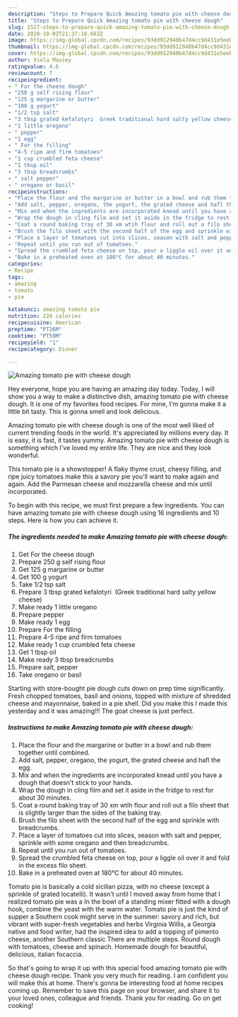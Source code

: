```yaml
---
description: "Steps to Prepare Quick Amazing tomato pie with cheese dough"
title: "Steps to Prepare Quick Amazing tomato pie with cheese dough"
slug: 1527-steps-to-prepare-quick-amazing-tomato-pie-with-cheese-dough
date: 2020-10-02T21:37:18.663Z
image: https://img-global.cpcdn.com/recipes/93dd912948b47d4cc9d431e5eeb058d3/751x532cq70/amazing-tomato-pie-with-cheese-dough-recipe-main-photo.jpg
thumbnail: https://img-global.cpcdn.com/recipes/93dd912948b47d4cc9d431e5eeb058d3/751x532cq70/amazing-tomato-pie-with-cheese-dough-recipe-main-photo.jpg
cover: https://img-global.cpcdn.com/recipes/93dd912948b47d4cc9d431e5eeb058d3/751x532cq70/amazing-tomato-pie-with-cheese-dough-recipe-main-photo.jpg
author: Viola Massey
ratingvalue: 4.6
reviewcount: 7
recipeingredient:
- " For the cheese dough"
- "250 g self rising flour"
- "125 g margarine or butter"
- "100 g yogurt"
- "1/2 tsp salt"
- "3 tbsp grated kefalotyri  Greek traditional hard salty yellow cheese"
- "1 little oregano"
- " pepper"
- "1 egg"
- " For the filling"
- "4-5 ripe and firm tomatoes"
- "1 cup crumbled feta cheese"
- "1 tbsp oil"
- "3 tbsp breadcrumbs"
- " salt pepper"
- " oregano or basil"
recipeinstructions:
- "Place the flour and the margarine or butter in a bowl and rub them together until combined."
- "Add salt, pepper, oregano, the yogurt, the grated cheese and hafl the egg."
- "Mix and when the ingredients are incorporated knead until you have a dough that doesn&#39;t stick to your hands."
- "Wrap the dough in cling film and set it aside in the fridge to rest for about 30 minutes."
- "Coat a round baking tray of 30 xm wtih flour and roll out a filo sheet that is slightly larger than the sides of the baking tray."
- "Brush the filo sheet with the second half of the egg and sprinkle with breadcrumbs."
- "Place a layer of tomatoes cut into slices, season with salt and pepper, sprinkle with some oregano and then breadcrumbs."
- "Repeat until you run out of tomatoes."
- "Spread the crumbled feta cheese on top, pour a liggle oil over it and fold in the excess filo sheet."
- "Bake in a preheated oven at 180°C for about 40 minutes."
categories:
- Recipe
tags:
- amazing
- tomato
- pie

katakunci: amazing tomato pie 
nutrition: 224 calories
recipecuisine: American
preptime: "PT26M"
cooktime: "PT59M"
recipeyield: "1"
recipecategory: Dinner

---
```



![Amazing tomato pie with cheese dough](https://img-global.cpcdn.com/recipes/93dd912948b47d4cc9d431e5eeb058d3/751x532cq70/amazing-tomato-pie-with-cheese-dough-recipe-main-photo.jpg)

Hey everyone, hope you are having an amazing day today. Today, I will show you a way to make a distinctive dish, amazing tomato pie with cheese dough. It is one of my favorites food recipes. For mine, I'm gonna make it a little bit tasty. This is gonna smell and look delicious.

Amazing tomato pie with cheese dough is one of the most well liked of current trending foods in the world. It's appreciated by millions every day. It is easy, it is fast, it tastes yummy. Amazing tomato pie with cheese dough is something which I've loved my entire life. They are nice and they look wonderful.

This tomato pie is a showstopper! A flaky thyme crust, cheesy filling, and ripe juicy tomatoes make this a savory pie you&#39;ll want to make again and again. Add the Parmesan cheese and mozzarella cheese and mix until incorporated.


To begin with this recipe, we must first prepare a few ingredients. You can have amazing tomato pie with cheese dough using 16 ingredients and 10 steps. Here is how you can achieve it.

<!--inarticleads1-->

##### The ingredients needed to make Amazing tomato pie with cheese dough:

1. Get  For the cheese dough
1. Prepare 250 g self rising flour
1. Get 125 g margarine or butter
1. Get 100 g yogurt
1. Take 1/2 tsp salt
1. Prepare 3 tbsp grated kefalotyri  (Greek traditional hard salty yellow cheese)
1. Make ready 1 little oregano
1. Prepare  pepper
1. Make ready 1 egg
1. Prepare  For the filling
1. Prepare 4-5 ripe and firm tomatoes
1. Make ready 1 cup crumbled feta cheese
1. Get 1 tbsp oil
1. Make ready 3 tbsp breadcrumbs
1. Prepare  salt, pepper
1. Take  oregano or basil


Starting with store-bought pie dough cuts down on prep time significantly. Fresh chopped tomatoes, basil and onions, topped with mixture of shredded cheese and mayonnaise, baked in a pie shell. Did you make this I made this yesterday and it was amazing!!! The goat cheese is just perfect. 

<!--inarticleads2-->

##### Instructions to make Amazing tomato pie with cheese dough:

1. Place the flour and the margarine or butter in a bowl and rub them together until combined.
1. Add salt, pepper, oregano, the yogurt, the grated cheese and hafl the egg.
1. Mix and when the ingredients are incorporated knead until you have a dough that doesn&#39;t stick to your hands.
1. Wrap the dough in cling film and set it aside in the fridge to rest for about 30 minutes.
1. Coat a round baking tray of 30 xm wtih flour and roll out a filo sheet that is slightly larger than the sides of the baking tray.
1. Brush the filo sheet with the second half of the egg and sprinkle with breadcrumbs.
1. Place a layer of tomatoes cut into slices, season with salt and pepper, sprinkle with some oregano and then breadcrumbs.
1. Repeat until you run out of tomatoes.
1. Spread the crumbled feta cheese on top, pour a liggle oil over it and fold in the excess filo sheet.
1. Bake in a preheated oven at 180°C for about 40 minutes.


Tomato pie is basically a cold sicilian pizza, with no cheese (except a sprinkle of grated locatelli). It wasn&#39;t until I moved away from home that I realized tomato pie was a In the bowl of a standing mixer fitted with a dough hook, combine the yeast with the warm water. Tomato pie is just the kind of supper a Southern cook might serve in the summer: savory and rich, but vibrant with super-fresh vegetables and herbs Virginia Willis, a Georgia native and food writer, had the inspired idea to add a topping of pimento cheese, another Southern classic There are multiple steps. Round dough with tomatoes, cheese and spinach. Homemade dough for beautiful, delicious, italian focaccia. 

So that's going to wrap it up with this special food amazing tomato pie with cheese dough recipe. Thank you very much for reading. I am confident you will make this at home. There's gonna be interesting food at home recipes coming up. Remember to save this page on your browser, and share it to your loved ones, colleague and friends. Thank you for reading. Go on get cooking!
